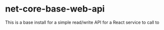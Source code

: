 # net-core-base-web-api

This is a base install for a simple read/write API for a React service to call to